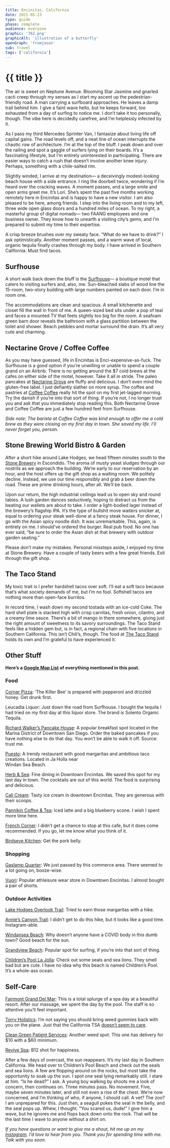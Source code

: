 ```yaml
---
title: Encinitas, California
date: 2021-05-23
type: guide
phase: complete
audience: everyone
graphic: '762.png'
graphicAlt: 'illustration of a butterfly'
openGraph: 'fromjason'
sub: travel
tags: ['california']
---
```

# {{ title }}

The air is sweet on Neptune Avenue.  Blooming Star Jasmine and gnarled cacti creep through my senses as I start my ascent up the pedestrian-friendly road. A man carrying a surfboard approaches. He leaves a damp trail behind him. I give a faint wave hello, but he keeps forward, too exhausted from a day of surfing to notice me. I don’t take it too personally, though. The vibe here is decidedly carefree, and I’m helplessly infected by it. 

As I pass my third Mercedes Sprinter Van, I fantasize about living life off capital gains. The road levels off, and a neat line of ocean interrupts the chaotic row of architecture. I’m at the top of the bluff. I peak down and over the railing and spot a gaggle of surfers lying on their boards. It’s a fascinating lifestyle, but I’m entirely uninterested in participating. There are easier ways to catch a rush that doesn’t involve another knee injury. Perhaps, something with a chile-salted rim.

Slightly winded, I arrive at my destination— a deceivingly modest-looking beach house with a side entrance. I ring the doorbell twice, wondering if I’m heard over the cracking waves. A moment passes, and a large smile and open arms greet me. It’s Lori. She’s spent the past five months working remotely here in Encinitas and is happy to have a new visitor. I am also pleased to be here, among friends. I step into the living room and to my left, three wide open glass doors and a hundred miles of ocean. To my right, a masterful group of digital nomads— two FAANG employees and one business owner. They know how to unearth a visiting city’s gems, and I’m prepared to submit my time to their expertise. 

A crisp breeze brushes over my sweaty face. “What do we have to drink?” I ask optimistically. Another moment passes, and a warm wave of local, organic tequila finally crashes through my body. I have arrived in Southern California. Must find tacos.

## Surfhouse

A short walk back down the bluff is the [Surfhouse](https://surfhouseadventures.com/)— a boutique motel that caters to visiting surfers and, also, me. Sun-bleached slabs of wood line the 15-room, two-story building with large numbers painted on each door. I’m in room one. 

The accommodations are clean and spacious. A small kitchenette and closet fill the wall in front of me. A queen-sized bed sits under a pop of teal and faces a mounted TV that feels slightly too big for the room. A seafoam green barn door reveals the bathroom with a glass partition between the toilet and shower. Beach pebbles and mortar surround the drain. It’s all very cute and charming. 

## Nectarine Grove / Coffee Coffee

As you may have guessed, life in Encinitas is Enci-expensive-as-fuck. The Surfhouse is a good option if you’re unwilling or unable to spend a couple grand on an Airbnb. There is no getting around the $7 cold brews at the cafes on either side of the motel, however. Take it all in stride. The paleo pancakes at [Nectarine Grove](https://nectarinegrove.com/) are fluffy and delicious. I don’t even mind the gluten-free label. I just defiantly slather on more syrup. The coffee and pastries at [Coffee Coffee](https://www.coffeecoffeeleucadia.com/) really hit the spot on my first jet-lagged morning. Try the danish if you’re into that sort of thing. If you’re not, I no longer trust you and ask that you immediately stop reading this. Both Nectarine Grove and Coffee Coffee are just a few hundred feet from Surfhouse. 

*Side note: The barista at Coffee Coffee was kind enough to offer me a cold brew as they were closing on my first day in town. She saved my life. I’ll never forget you, person.*

## Stone Brewing World Bistro & Garden

After a short hike around Lake Hodges, we head fifteen minutes south to the [Stone Brewery](https://www.stonebrewing.com/) in Escondido. The aroma of musty yeast sludges through our nostrils as we approach the building. We’re early to our reservation by an hour, and the host offers up the gift shop as a waiting room. We politely decline. Instead, we use our time responsibly and grab a beer down the road. These are prime drinking hours, after all. We’ll be back. 

Upon our return, the high industrial ceilings lead us to open sky and round tables. A lush garden dances seductively, hoping to distract us from the beating our wallets are about to take. I order a light-bodied lager instead of the brewery’s flagship IPA. It’s the type of bullshit move waiters snicker at, equal to ordering your steak well-done at a fancy steak house. For dinner, I go with the Asian spicy noodle dish. It was unremarkable. This, again, is entirely on me. I should’ve ordered the burger. Real pub food. No one has ever said, “be sure to order the Asian dish at that brewery with outdoor garden seating.”

Please don’t make my mistakes. Personal missteps aside, I enjoyed my time at Stone Brewery. Have a couple of tasty beers with a few great friends. Exit through the gift shop. 

## The Taco Stand

My toxic trait is I prefer hardshell tacos over soft. I’ll eat a soft taco because that’s what society demands of me, but I’m no fool. Softshell tacos are nothing more than open-face burritos.

In record time, I wash down my second tostada with an ice-cold Coke. The hard shell plate is stacked high with crisp carnitas, fresh onion, cilantro, and a creamy lime sauce. There’s a bit of mango in there somewhere, giving just the right amount of sweetness to its savory surroundings. The Taco Stand feels like a hidden gem but, is in fact, a regional chain with five locations in Southern California. This isn’t Chili’s, though. The food at [The Taco Stand](http://letstaco.com/) holds its own and I’m grateful to have experienced it. 

## Other Stuff
**Here’s a [Google Map List](https://www.google.com/maps/placelists/list/mJsyOQ9wT5yrR5iPJymjew) of everything mentioned in this post.**

### Food

[Corner Pizza](https://corner-pizza.com/): ‘The Killer Bee’ is prepared with pepperoni and drizzled honey. Get drunk first. 

Leucadia Liquor: Just down the road from Surfhouse. I bought the tequila I had tried on my first day at this liquor store. The brand is Solento Organic Tequila.

[Richard Walker’s Pancake House](https://www.richardwalkers.com/): A popular breakfast spot located in the Marina District of Downtown San Diego. Order the baked pancakes if you have nothing else to do that day. You won’t be able to walk it off. Source: trust me. 
 
[Puesto](https://www.eatpuesto.com/): A trendy restaurant with good margaritas and ambitious taco creations. Located in Ja Holla near  
Windan Sea Beach. 

[Herb & Sea](https://www.herbandsea.com/): Fine dining in Downtown Encinitas. We saved this spot for my last day in town. The cocktails are out of this world. The food is surprising and delicious. 

[Cali Cream](https://calicreamonlineordering.com/): Tasty ice cream in downtown Encinitas. They are generous with their scoops. 

[Pannikin Coffee & Tea](https://pannikincoffeeandtea.com/): Iced latte and a big blueberry scone. I wish I spent more time here. 

[French Corner](https://frenchcorner.com/): I didn’t get a chance to stop at this cafe, but it does come recommended. If you go, let me know what you think of it. 

[Birdseye Kitchen](https://www.birdseyekitchen.com/): Get the pork belly. 

### Shopping

[Gaslamp Quarter](https://www.gaslamp.org/): We just passed by this commerce area. There seemed to a lot going on, booze-wise. 

[Vuori](https://vuoriclothing.com/): Popular athleisure wear store in Downtown Encinitas. I almost bought a pair of shorts. 

### Outdoor Activities

[Lake Hodges Overlook Trail](https://www.alltrails.com/trail/us/california/lake-hodges-overlook-trail--2): Tried to earn those margaritas with a hike. 

[Annie’s Canyon Trail](https://www.alltrails.com/trail/us/california/annies-canyon-trail-via-north-rios-trailhead-loop): I didn’t get to do this hike, but it looks like a good time. Instagram-able. 

[Windansea Beach](https://www.californiabeaches.com/beach/windansea-beach/): Why doesn’t anyone have a COVID body in this dumb town? Good beach for the sun. 

[Grandview Beach](https://www.herbandsea.com/): Popular spot for surfing, if you’re into that sort of thing. 

[Children’s Pool La Jolla](https://www.sandiego.gov/lifeguards/beaches/pool): Check out some seals and sea lions. They smell bad but are cute. I have no idea why this beach is named Children’s Pool. It’s a whole-ass ocean. 

## Self-Care

[Fairmont Grand Del Mar](https://www.fairmont.com/san-diego/): This is a total splurge of a spa day at a beautiful resort. After our massage, we spent the day by the pool. The staff is so attentive you’ll feel important. 

[Torry Holistics](https://torreyholistics.com/): I’m not saying you should bring weed gummies back with you on the plane. Just that the California TSA [doesn’t seem to care](https://www.lataco.com/is-it-legal-to-fly-with-weed-lax/). 

[Clean Green Patient Services](https://www.cleangreenpatientservices.com/): Another weed spot. This one has delivery for $10 with a $60 minimum. 

[Revive Spa](https://revive.md/): B12 shot for happiness.

After a few days of overcast, the sun reappears. It’s my last day in Southern California. We head over to Children’s Pool Beach and check out the seals and sea lions. A few are flopping around on the rocks, but most take the opportunity to soak up the sun. I spot one seal lying remarkably still. I stare at him. “Is he dead?” I ask. A young boy walking by shoots me a look of concern, then continues on. Three minutes pass. No movement. Five, maybe seven minutes later, and still not even a rise of the chest. We’re now concerned, and I’m thinking of who, if anyone, I should call. A vet? The zoo? I am unprepared for this. Just then, a seagull pokes the seal in the belly, and the seal pops up. Whew, I thought. “You scared us, dude!” I give him a wave, but he ignores me and flops back down onto the rock. That will be the last time I wave to anyone without a shirt on. 

*If you have questions or want to give me a shout, hit me up on my [Instagram](https://www.instagram.com/jasondotgov/). I’d love to hear from you. Thank you for spending time with me. Talk with you soon.*